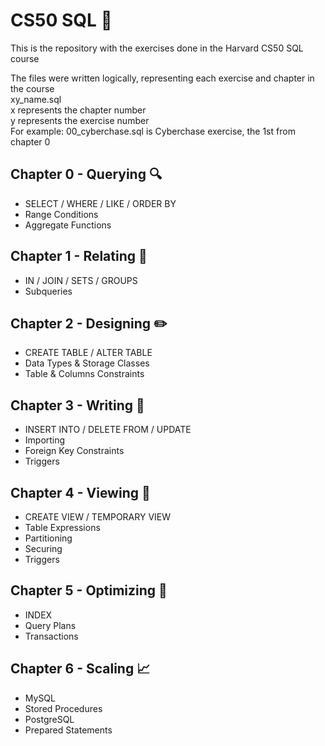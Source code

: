 # CS50 SQL 💽
This is the repository with the exercises done in the Harvard CS50 SQL course

The files were written logically, representing each exercise and chapter in the course  
xy_name.sql  
x represents the chapter number  
y represents the exercise number  
For example: 00_cyberchase.sql is Cyberchase exercise, the 1st from chapter 0  

## Chapter 0 - Querying 🔍
- SELECT / WHERE / LIKE / ORDER BY
- Range Conditions
- Aggregate Functions

## Chapter 1 - Relating 🤝
- IN / JOIN / SETS / GROUPS
- Subqueries

## Chapter 2 - Designing ✏️
- CREATE TABLE / ALTER TABLE
- Data Types & Storage Classes
- Table & Columns Constraints

## Chapter 3 - Writing 📝
- INSERT INTO / DELETE FROM / UPDATE
- Importing
- Foreign Key Constraints
- Triggers

## Chapter 4 - Viewing 👀
- CREATE VIEW / TEMPORARY VIEW
- Table Expressions
- Partitioning
- Securing
- Triggers

## Chapter 5 - Optimizing 🚀
- INDEX
- Query Plans
- Transactions

## Chapter 6 - Scaling 📈
- MySQL
- Stored Procedures
- PostgreSQL
- Prepared Statements
